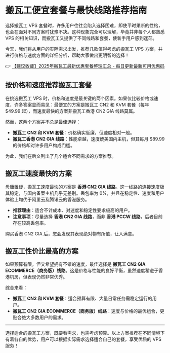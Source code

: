 # 搬瓦工便宜套餐与最快线路推荐指南

选择搬瓦工 VPS 套餐时，许多用户往往会陷入选择困难，即使平时果断的性格，也会在面对不同方案时犹豫不决。这种现象完全可以理解，毕竟并非每个人都熟悉 VPS 的相关知识，而搬瓦工又提供了不同线路和套餐，使新手用户感到迷茫。

今天，我们将从用户的实际需求出发，推荐几款值得考虑的搬瓦工 VPS 方案，并进行价格与速度方面的详细分析，帮助大家做出更明智的选择！

👉 [【建议收藏】2025年搬瓦工最新优惠套餐整理汇总 - 每日更新最新可用优惠码](https://bit.ly/banwagon)

## 按价格和速度推荐搬瓦工套餐

在挑选搬瓦工 VPS 时，价格和速度是最关键的两个因素。如果仅比较价格或速度，许多答案显而易见：最便宜的方案是搬瓦工 CN2 和 KVM 套餐（每年 $49.99 起），而速度最快的方案非搬瓦工香港 CN2 GIA 线路莫属。

然而，这两个方案并不总是最佳选择：

- **搬瓦工 CN2 和 KVM 套餐**：价格确实低廉，但速度相对一般。
- **搬瓦工香港 CN2 GIA 线路**：性能卓越，速度媲美国内主机，但其每月 $89.99 的价格却对许多用户构成门槛。

为此，我们在后文列出了几个适合不同需求的方案推荐。

## 搬瓦工速度最快的方案

毋庸置疑，搬瓦工速度最快的方案是 **香港 CN2 GIA 线路**。这一线路的连接速度极其稳定，与国内备案主机几乎无差别。丢包率为 0%，并且在稳定性、速度和用户体验上均优于阿里云及腾讯云的香港服务。

- **推荐理由**：适合不计成本、对速度和稳定性要求极高的用户。
- **注意事项**：尽量选择 **香港 CN2 GIA 线路**，而非 **香港 PCCW 线路**，后者目前存在较高丢包率。

购买香港 CN2 GIA 后，您会发现其表现绝对物有所值，让人满意。

## 搬瓦工性价比最高的方案

如果预算有限，但又希望拥有不错的速度，最佳选择是 **搬瓦工 CN2 GIA ECOMMERCE（商务版）线路**。这是价格与性能的良好平衡，虽然速度稍逊于香港机房，但表现仍然非常优秀。

综合来看：

- **搬瓦工 CN2 和 KVM 套餐**：适合预算有限、大量日常任务需稳定运行的用户。
- **搬瓦工 CN2 GIA ECOMMERCE（商务版）线路**：速度与价格的最优组合，更贴合绝大多数用户的需求。

---

选择适合的搬瓦工方案，既要看需求，也需考虑预算。以上方案推荐在不同情境下有着各自的优势，用户可以根据实际需求选择适合自己的套餐，享受优质的 VPS 服务！